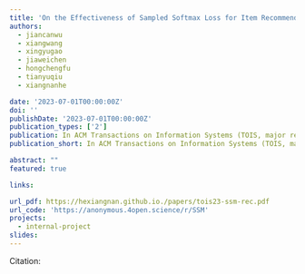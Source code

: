 ```yaml
---
title: 'On the Effectiveness of Sampled Softmax Loss for Item Recommendation'
authors:
  - jiancanwu
  - xiangwang
  - xingyugao
  - jiaweichen
  - hongchengfu
  - tianyuqiu
  - xiangnanhe

date: '2023-07-01T00:00:00Z'
doi: ''
publishDate: '2023-07-01T00:00:00Z'
publication_types: ['2']
publication: In ACM Transactions on Information Systems (TOIS, major revision) 
publication_short: In ACM Transactions on Information Systems (TOIS, major revision) 

abstract: ""
featured: true

links:

url_pdf: https://hexiangnan.github.io./papers/tois23-ssm-rec.pdf
url_code: 'https://anonymous.4open.science/r/SSM'
projects:
  - internal-project
slides:
---
```




Citation:
